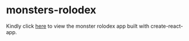 # monsters-rolodex

Kindly click [here](https://olaide-hok.github.io/monsters-rolodex) to view the monster rolodex app built with create-react-app.
